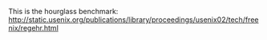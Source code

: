 This is the hourglass benchmark:
http://static.usenix.org/publications/library/proceedings/usenix02/tech/freenix/regehr.html
